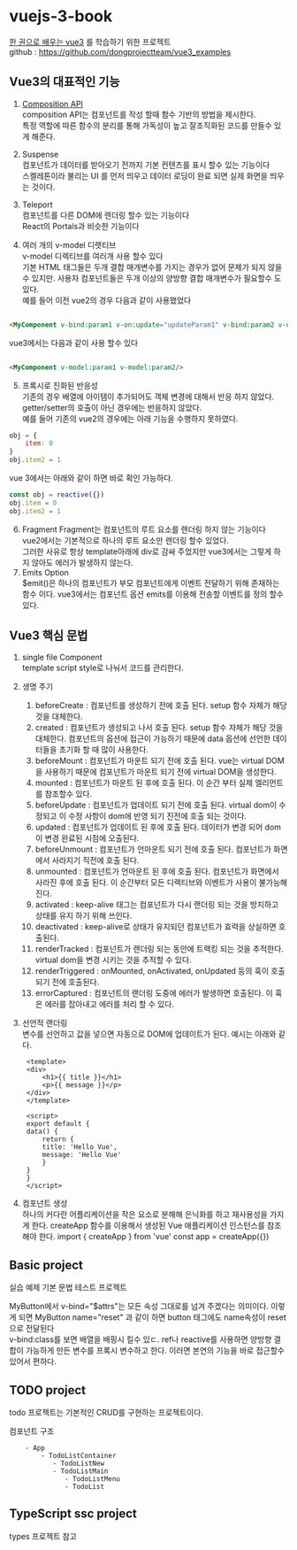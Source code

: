 # vuejs-3-book

[한 권으로 배우는 vue3](http://www.yes24.com/Product/Goods/103336234) 를 학습하기 위한 프로젝트  
github : https://github.com/dongprojectteam/vue3_examples

## Vue3의 대표적인 기능

1. [Composition API](https://kyounghwan01.github.io/blog/Vue/vue3/composition-api/#composition-api%E1%84%80%E1%85%A1-%E1%84%82%E1%85%A1%E1%84%8B%E1%85%A9%E1%84%80%E1%85%A6-%E1%84%83%E1%85%AC%E1%86%AB-%E1%84%87%E1%85%A2%E1%84%80%E1%85%A7%E1%86%BC)  
   composition API는 컴포넌트를 작성 할때 함수 기반의 방법을 제시한다.  
   특정 역할에 따른 함수의 분리를 통해 가독성이 높고 잘조직화된 코드를 만들수 있게 해준다.

2. Suspense  
   컴포넌트가 데이터를 받아오기 전까지 기본 컨텐츠를 표시 할수 있는 기능이다  
   스켈레톤이라 불리는 UI 를 먼저 띄우고 데이터 로딩이 완료 되면 실제 화면을 띄우는 것이다.
3. Teleport  
   컴포넌트를 다른 DOM에 렌더링 할수 있는 기능이다  
   React의 Portals과 비슷한 기능이다
4. 여러 개의 v-model 디렛티브  
   v-model 디렉티브를 여러개 사용 할수 있다  
   기본 HTML 태그들은 두개 결합 매개변수를 가지는 경우가 없어 문제가 되지 않을수 있지만. 사용자 컴포넌트들은 두개 이상의 양방향 결합 매개변수가 필요할수 도 있다.  
   예를 들어 이전 vue2의 경우 다음과 같이 사용했었다

```html

<MyComponent v-bind:param1 v-on:update="updateParam1" v-bind:param2 v-on:update="updateParam2"/>
```  

vue3에서는 다음과 같이 사용 할수 있다

```html

<MyComponent v-model:param1 v-model:param2/>
```

5. 프록시로 진화된 반응성  
   기존의 경우 배열에 아이템이 추가되어도 객체 변경에 대해서 반응 하지 않았다. getter/setter의 호출이 아닌 경우에는 반응하지 않았다.  
   예를 들어 기존의 vue2의 경우에는 아래 기능을 수행하지 못하였다.

```js
obj = {
    item: 0
}
obj.item2 = 1
```

vue 3에서는 아래와 같이 하면 바로 확인 가능하다.

```js
const obj = reactive({})
obj.item = 0
obj.item2 = 1
```

6. Fragment
   Fragment는 컴포넌트의 루트 요소를 렌더링 하지 않는 기능이다  
   vue2에서는 기본적으로 하나의 루트 요소만 렌더링 할수 있었다.  
   그러한 사유로 항상 template아래에 div로 감싸 주었지만 vue3에서는 그렇게 하지 않아도 에러가 발생하지 않는다.
7. Emits Option  
   $emit()은 하나의 컴포넌트가 부모 컴포넌트에게 이벤트 전달하기 위해 존재하는 함수 이다. vue3에서는 컴포넌트 옵션 emits를 이용해 전송할 이벤트를 정의 할수 있다.

## Vue3 핵심 문법

1. single file Component  
   template script style로 나눠서 코드를 관리한다.
2. 생명 주기
    1. beforeCreate : 컴포넌트를 생성하기 전에 호출 된다. setup 함수 자체가 해당 것을 대체한다.
    2. created : 컴포넌트가 생성되고 나서 호출 된다. setup 함수 자체가 해당 것을 대체한다. 컴포넌트의 옵션에 접근이 가능하기 때문에 data 옵션에 선언한 데이터들을 초기화 할 때 많이
       사용한다.
    3. beforeMount : 컴포넌트가 마운트 되기 전에 호출 된다. vue는 virtual DOM을 사용하기 때문에 컴포넌트가 마운트 되기 전에 virtual DOM을 생성한다.
    4. mounted : 컴포넌트가 마운트 된 후에 호출 된다. 이 순간 부터 실제 엘리먼트를 참조할수 있다.
    5. beforeUpdate : 컴포넌트가 업데이트 되기 전에 호출 된다. virtual dom이 수정되고 이 수정 사항이 dom에 반영 되기 진전에 호출 되는 것이다.
    6. updated : 컴포넌트가 업데이트 된 후에 호출 된다. 데이터가 변경 되어 dom이 변경 완료된 시점에 오출된다.
    7. beforeUnmount : 컴포넌트가 언마운트 되기 전에 호출 된다. 컴포넌트가 화면에서 사라지기 직전에 호출 된다.
    8. unmounted : 컴포넌트가 언마운트 된 후에 호출 된다. 컴포넌트가 화면에서 사라진 후에 호출 된다. 이 순간부터 모든 디렉티브와 이벤트가 사용이 불가능해 진다.
    9. activated : keep-alive 태그는 컴포넌트가 다시 랜더링 되는 것을 방지하고 상태를 유지 하기 위해 쓰인다.
    10. deactivated : keep-alive로 상태가 유지되던 컴포넌트가 효력을 상실하면 호출된다.
    11. renderTracked : 컴포넌트가 랜더링 되는 동안에 트랙킹 되는 것을 추적한다. virtual dom을 변경 시키는 것을 추적할 수 있다.
    12. renderTriggered : onMounted, onActivated, onUpdated 등의 훅이 호출되기 전에 호출된다.
    13. errorCaptured : 컴포넌트의 랜더링 도중에 에러가 발생하면 호출된다. 이 훅은 에러를 잡아내고 에러를 처리 할 수 있다.
3. 선언적 랜더링  
   변수를 선언하고 값을 넣으면 자동으로 DOM에 업데이트가 된다. 예시는 아래와 같다.

        <template>
        <div>
            <h1>{{ title }}</h1>
            <p>{{ message }}</p>
        </div>
        </template>
        
        <script>
        export default {
        data() {
            return {
            title: 'Hello Vue',
            message: 'Hello Vue'
            }
        }
        }
        </script>

4. 컴포넌트 생성  
   하나의 커다란 어플리케이션을 작은 요소로 분해해 은닉화를 하고 재사용성을 가지게 한다. createApp 함수를 이용해서 생성된 Vue 애플리케이션 인스턴스를 참조해야 한다.
   import { createApp } from 'vue'
   const app = createApp({})

## Basic project

실습 예제 기본 문법 테스트 프로젝트

MyButton에서 v-bind="$attrs"는 모든 속성 그대로를 넘겨 주겠다는 의미이다. 이렇게 되면 MyButton name="reset" 과 같이 하면 button 태그에도 name속성이 reset으로
전달된다  
v-bind:class를 보면 배열을 배핑시 킬수 있ㄷ. ref나 reactive를 사용하면 양방향 결합이 가능하게 만든 변수를 프록시 변수하고 한다. 이러면 본연의 기능을 바로 접근할수 있어서 편하다.

## TODO project

todo 프로젝트는 기본적인 CRUD를 구현하는 프로젝트이다.

컴포넌트 구조

        - App
            - TodoListContainer
               - TodoListNew
               - TodoListMain
                  - TodoListMenu
                  - TodoList

## TypeScript ssc project

types 프로젝트 참고
